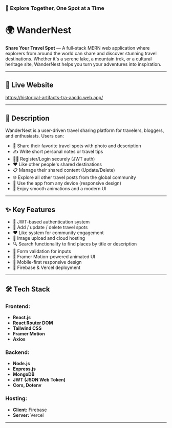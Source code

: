 ### 🧭 Explore Together, One Spot at a Time

# 🌍 WanderNest

**Share Your Travel Spot** — A full-stack MERN web application where explorers from around the world can share and discover stunning travel destinations. Whether it's a serene lake, a mountain trek, or a cultural heritage site, WanderNest helps you turn your adventures into inspiration.

---

## 🔗 Live Website

https://historical-artifacts-tra-aacdc.web.app/

---

## 📝 Description

WanderNest is a user-driven travel sharing platform for travelers, bloggers, and enthusiasts. Users can:

- 📍 Share their favorite travel spots with photo and description  
- ✍️ Write short personal notes or travel tips  
- 🧑‍💼 Register/Login securely (JWT auth)  
- ❤️ Like other people's shared destinations  
- 📋 Manage their shared content (Update/Delete)  
- 🌐 Explore all other travel posts from the global community  
- 📱 Use the app from any device (responsive design)  
- 🎨 Enjoy smooth animations and a modern UI

---

## ✨ Key Features

- 🔐 JWT-based authentication system
- 📝 Add / update / delete travel spots
- ❤️ Like system for community engagement
- 📸 Image upload and cloud hosting
- 🔍 Search functionality to find places by title or description
- 🧾 Form validation for inputs
- 🎨 Framer Motion-powered animated UI
- 📱 Mobile-first responsive design
- 🚀 Firebase & Vercel deployment

---

## 🛠️ Tech Stack

### Frontend:
- **React.js**
- **React Router DOM**
- **Tailwind CSS**
- **Framer Motion**
- **Axios**

### Backend:
- **Node.js**
- **Express.js**
- **MongoDB**
- **JWT (JSON Web Token)**
- **Cors, Dotenv**

### Hosting:
- **Client:** Firebase  
- **Server:** Vercel

---
